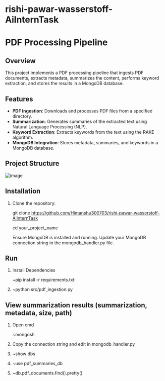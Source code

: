 # rishi-pawar-wasserstoff-AiInternTask
# PDF Processing Pipeline

## Overview
This project implements a PDF processing pipeline that ingests PDF documents, extracts metadata, summarizes the content, performs keyword extraction, and stores the results in a MongoDB database. 

## Features
- **PDF Ingestion**: Downloads and processes PDF files from a specified directory.
- **Summarization**: Generates summaries of the extracted text using Natural Language Processing (NLP).
- **Keyword Extraction**: Extracts keywords from the text using the RAKE algorithm.
- **MongoDB Integration**: Stores metadata, summaries, and keywords in a MongoDB database.

## Project Structure
![image](https://github.com/user-attachments/assets/7ac90d5f-b00e-4744-b044-691c331554c3)
         


## Installation
1. Clone the repository:

   git clone https://github.com/Himanshu300703/rishi-pawar-wasserstoff-AiInternTask
   
   cd your_project_name
   
   Ensure MongoDB is installed and running. Update your MongoDB connection string in the mongodb_handler.py file.

## Run

1.  Install Dependencies
   
    ~pip install -r requirements.txt

2. ~python src/pdf_ingestion.py

## View summarization results (summarization, metadata, size, path)

1. Open cmd 

    ~mongosh

2. Copy the connection string and edit in mongodb_handler.py

3. ~show dbs

4. ~use pdf_summaries_db

5. ~db.pdf_documents.find().pretty()
